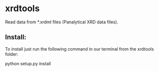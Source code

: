 # xrdtools

Read data from *.xrdml files (Panalytical XRD data files).

Install:
--------

To install just run the following command in our terminal from the xrdtools folder:

python setup.py install